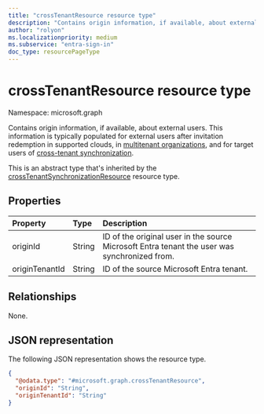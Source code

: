 ```yaml
---
title: "crossTenantResource resource type"
description: "Contains origin information, if available, about external users."
author: "rolyon"
ms.localizationpriority: medium
ms.subservice: "entra-sign-in"
doc_type: resourcePageType
---
```


# crossTenantResource resource type

Namespace: microsoft.graph

Contains origin information, if available, about external users. This information is typically populated for external users after invitation redemption in supported clouds, in [multitenant organizations](/entra/identity/multi-tenant-organizations/multi-tenant-organization-overview), and for target users of [cross-tenant synchronization](/entra/identity/multi-tenant-organizations/cross-tenant-synchronization-overview).

This is an abstract type that's inherited by the [crossTenantSynchronizationResource](crosstenantsynchronizationresource.md) resource type.

## Properties
|Property|Type|Description|
|:---|:---|:---|
|originId|String|ID of the original user in the source Microsoft Entra tenant the user was synchronized from.|
|originTenantId|String|ID of the source Microsoft Entra tenant.|

## Relationships
None.

## JSON representation
The following JSON representation shows the resource type.
<!-- {
  "blockType": "resource",
  "@odata.type": "microsoft.graph.crossTenantResource"
}
-->
``` json
{
  "@odata.type": "#microsoft.graph.crossTenantResource",
  "originId": "String",
  "originTenantId": "String"
}
```

